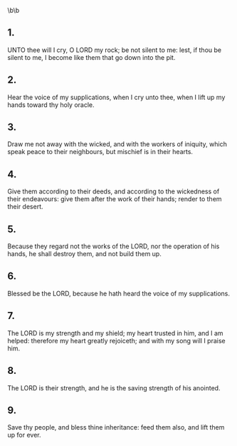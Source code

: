 \b\b
## 1.
UNTO thee will I cry, O LORD my rock; be not silent to me: lest, if thou be silent to me, I become like them that go down into the pit.
## 2.
Hear the voice of my supplications, when I cry unto thee, when I lift up my hands toward thy holy oracle.
## 3.
Draw me not away with the wicked, and with the workers of iniquity, which speak peace to their neighbours, but mischief is in their hearts.
## 4.
Give them according to their deeds, and according to the wickedness of their endeavours: give them after the work of their hands; render to them their desert.
## 5.
Because they regard not the works of the LORD, nor the operation of his hands, he shall destroy them, and not build them up.
## 6.
Blessed be the LORD, because he hath heard the voice of my supplications.
## 7.
The LORD is my strength and my shield; my heart trusted in him, and I am helped: therefore my heart greatly rejoiceth; and with my song will I praise him.
## 8.
The LORD is their strength, and he is the saving strength of his anointed.
## 9.
Save thy people, and bless thine inheritance: feed them also, and lift them up for ever.
